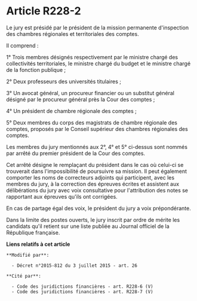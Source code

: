 # Article R228-2

Le jury est présidé par le président de la mission permanente d'inspection des chambres régionales et territoriales des
comptes. 

Il comprend : 

1° Trois membres désignés respectivement par le ministre chargé des collectivités territoriales, le ministre chargé du budget
et le ministre chargé de la fonction publique ; 

2° Deux professeurs des universités titulaires ; 

3° Un avocat général, un procureur financier ou un substitut général désigné par le procureur général près la Cour des
comptes ; 

4° Un président de chambre régionale des comptes ; 

5° Deux membres du corps des magistrats de chambre régionale des comptes, proposés par le Conseil supérieur des chambres
régionales des comptes. 

Les membres du jury mentionnés aux 2°, 4° et 5° ci-dessus sont nommés par arrêté du premier président de la Cour des
comptes. 

Cet arrêté désigne le remplaçant du président dans le cas où celui-ci se trouverait dans l'impossibilité de poursuivre sa
mission. Il peut également comporter les noms de correcteurs adjoints qui participent, avec les membres du jury, à la
correction des épreuves écrites et assistent aux délibérations du jury avec voix consultative pour l'attribution des notes se
rapportant aux épreuves qu'ils ont corrigées. 

En cas de partage égal des voix, le président du jury a voix prépondérante. 

Dans la limite des postes ouverts, le jury inscrit par ordre de mérite les candidats qu'il retient sur une liste publiée au
Journal officiel de la République française.

**Liens relatifs à cet article**

	**Modifié par**:

	  - Décret n°2015-812 du 3 juillet 2015 - art. 26

	**Cité par**:

	  - Code des juridictions financières - art. R228-6 (V)
	  - Code des juridictions financières - art. R228-7 (V)
